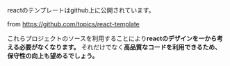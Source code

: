 


reactのテンプレートはgithub上に公開されています。

from https://github.com/topics/react-template

これらプロジェクトのソースを利用することにより**reactのデザインを一から考える必要がなくなります。**
それだけでなく**高品質なコードを利用できるため、保守性の向上も望めるでしょう。**
